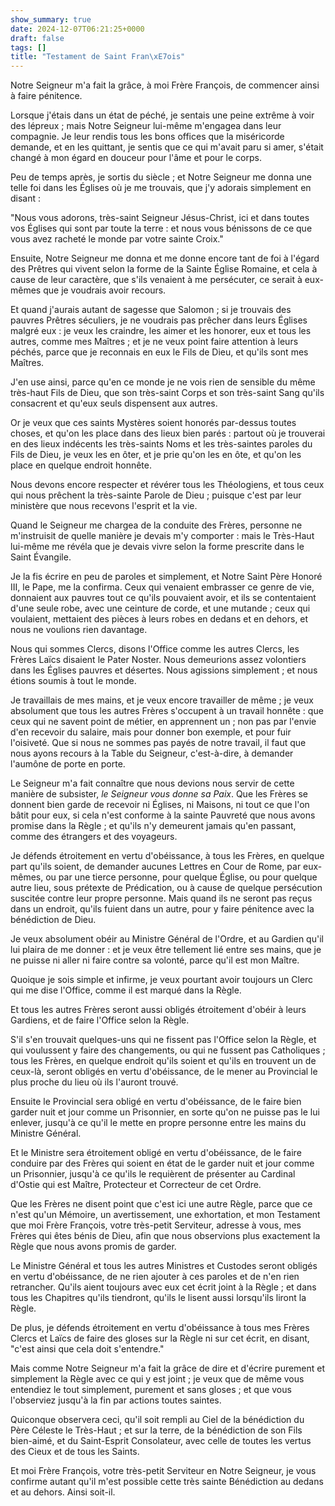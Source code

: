 ```yaml
---
show_summary: true
date: 2024-12-07T06:21:25+0000
draft: false
tags: []
title: "Testament de Saint Fran\xE7ois"
---
```




Notre Seigneur m'a fait la grâce, à moi Frère François, de commencer ainsi à faire pénitence.

Lorsque j'étais dans un état de péché, je sentais une peine extrême à voir des lépreux ; mais Notre Seigneur lui-même m'engagea dans leur compagnie. Je leur rendis tous les bons offices que la miséricorde demande, et en les quittant, je sentis que ce qui m'avait paru si amer, s'était changé à mon égard en douceur pour l'âme et pour le corps.

Peu de temps après, je sortis du siècle ; et Notre Seigneur me donna une telle foi dans les Églises où je me trouvais, que j'y adorais simplement en disant :

"Nous vous adorons, très-saint Seigneur Jésus-Christ, ici et dans toutes vos Églises qui sont par toute la terre : et nous vous bénissons de ce que vous avez racheté le monde par votre sainte Croix."

Ensuite, Notre Seigneur me donna et me donne encore tant de foi à l'égard des Prêtres qui vivent selon la forme de la Sainte Église Romaine, et cela à cause de leur caractère, que s'ils venaient à me persécuter, ce serait à eux-mêmes que je voudrais avoir recours.

Et quand j'aurais autant de sagesse que Salomon ; si je trouvais des pauvres Prêtres séculiers, je ne voudrais pas prêcher dans leurs Églises malgré eux : je veux les craindre, les aimer et les honorer, eux et tous les autres, comme mes Maîtres ; et je ne veux point faire attention à leurs péchés, parce que je reconnais en eux le Fils de Dieu, et qu'ils sont mes Maîtres.

J'en use ainsi, parce qu'en ce monde je ne vois rien de sensible du même très-haut Fils de Dieu, que son très-saint Corps et son très-saint Sang qu'ils consacrent et qu'eux seuls dispensent aux autres.

Or je veux que ces saints Mystères soient honorés par-dessus toutes choses, et qu'on les place dans des lieux bien parés : partout où je trouverai en des lieux indécents les très-saints Noms et les très-saintes paroles du Fils de Dieu, je veux les en ôter, et je prie qu'on les en ôte, et qu'on les place en quelque endroit honnête.

Nous devons encore respecter et révérer tous les Théologiens, et tous ceux qui nous prêchent la très-sainte Parole de Dieu ; puisque c'est par leur ministère que nous recevons l'esprit et la vie.

Quand le Seigneur me chargea de la conduite des Frères, personne ne m'instruisit de quelle manière je devais m'y comporter : mais le Très-Haut lui-même me révéla que je devais vivre selon la forme prescrite dans le Saint Évangile.

Je la fis écrire en peu de paroles et simplement, et Notre Saint Père Honoré III, le Pape, me la confirma. Ceux qui venaient embrasser ce genre de vie, donnaient aux pauvres tout ce qu'ils pouvaient avoir, et ils se contentaient d'une seule robe, avec une ceinture de corde, et une mutande ; ceux qui voulaient, mettaient des pièces à leurs robes en dedans et en dehors, et nous ne voulions rien davantage.

Nous qui sommes Clercs, disons l'Office comme les autres Clercs, les Frères Laïcs disaient le Pater Noster. Nous demeurions assez volontiers dans les Églises pauvres et désertes. Nous agissions simplement ; et nous étions soumis à tout le monde.

Je travaillais de mes mains, et je veux encore travailler de même ; je veux absolument que tous les autres Frères s'occupent à un travail honnête : que ceux qui ne savent point de métier, en apprennent un ; non pas par l'envie d'en recevoir du salaire, mais pour donner bon exemple, et pour fuir l'oisiveté. Que si nous ne sommes pas payés de notre travail, il faut que nous ayons recours à la Table du Seigneur, c'est-à-dire, à demander l'aumône de porte en porte.

Le Seigneur m'a fait connaître que nous devions nous servir de cette manière de subsister, *le Seigneur vous donne sa Paix*. Que les Frères se donnent bien garde de recevoir ni Églises, ni Maisons, ni tout ce que l'on bâtit pour eux, si cela n'est conforme à la sainte Pauvreté que nous avons promise dans la Règle ; et qu'ils n'y demeurent jamais qu'en passant, comme des étrangers et des voyageurs. 

Je défends étroitement en vertu d'obéissance, à tous les Frères, en quelque part qu'ils soient, de demander aucunes Lettres en Cour de Rome, par eux-mêmes, ou par une tierce personne, pour quelque Église, ou pour quelque autre lieu, sous prétexte de Prédication, ou à cause de quelque persécution suscitée contre leur propre personne. Mais quand ils ne seront pas reçus dans un endroit, qu'ils fuient dans un autre, pour y faire pénitence avec la bénédiction de Dieu.

Je veux absolument obéir au Ministre Général de l'Ordre, et au Gardien qu'il lui plaira de me donner : et je veux être tellement lié entre ses mains, que je ne puisse ni aller ni faire contre sa volonté, parce qu'il est mon Maître.

Quoique je sois simple et infirme, je veux pourtant avoir toujours un Clerc qui me dise l'Office, comme il est marqué dans la Règle.

Et tous les autres Frères seront aussi obligés étroitement d'obéir à leurs Gardiens, et de faire l'Office selon la Règle.

S'il s'en trouvait quelques-uns qui ne fissent pas l'Office selon la Règle, et qui voulussent y faire des changements, ou qui ne fussent pas Catholiques ; tous les Frères, en quelque endroit qu'ils soient et qu'ils en trouvent un de ceux-là, seront obligés en vertu d'obéissance, de le mener au Provincial le plus proche du lieu où ils l'auront trouvé.

Ensuite le Provincial sera obligé en vertu d'obéissance, de le faire bien garder nuit et jour comme un Prisonnier, en sorte qu'on ne puisse pas le lui enlever, jusqu'à ce qu'il le mette en propre personne entre les mains du Ministre Général.

Et le Ministre sera étroitement obligé en vertu d'obéissance, de le faire conduire par des Frères qui soient en état de le garder nuit et jour comme un Prisonnier, jusqu'à ce qu'ils le requièrent de présenter au Cardinal d'Ostie qui est Maître, Protecteur et Correcteur de cet Ordre.

Que les Frères ne disent point que c'est ici une autre Règle, parce que ce n'est qu'un Mémoire, un avertissement, une exhortation, et mon Testament que moi Frère François, votre très-petit Serviteur, adresse à vous, mes Frères qui êtes bénis de Dieu, afin que nous observions plus exactement la Règle que nous avons promis de garder.

Le Ministre Général et tous les autres Ministres et Custodes seront obligés en vertu d'obéissance, de ne rien ajouter à ces paroles et de n'en rien retrancher. Qu'ils aient toujours avec eux cet écrit joint à la Règle ; et dans tous les Chapitres qu'ils tiendront, qu'ils le lisent aussi lorsqu'ils liront la Règle.

De plus, je défends étroitement en vertu d'obéissance à tous mes Frères Clercs et Laïcs de faire des gloses sur la Règle ni sur cet écrit, en disant, "c'est ainsi que cela doit s'entendre."

Mais comme Notre Seigneur m'a fait la grâce de dire et d'écrire purement et simplement la Règle avec ce qui y est joint ; je veux que de même vous entendiez le tout simplement, purement et sans gloses ; et que vous l'observiez jusqu'à la fin par actions toutes saintes.

Quiconque observera ceci, qu'il soit rempli au Ciel de la bénédiction du Père Céleste le Très-Haut ; et sur la terre, de la bénédiction de son Fils bien-aimé, et du Saint-Esprit Consolateur, avec celle de toutes les vertus des Cieux et de tous les Saints.

Et moi Frère François, votre très-petit Serviteur en Notre Seigneur, je vous confirme autant qu'il m'est possible cette très sainte Bénédiction au dedans et au dehors. Ainsi soit-il.


